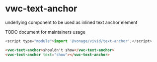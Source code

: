 # vwc-text-anchor

underlying component to be used as inlined text anchor element

TODO document for maintainers usage

```js
<script type="module">import '@vonage/vivid/text-anchor';</script>
```

```html preview
<vwc-text-anchor>shouldn't show</vwc-text-anchor>
<vwc-text-anchor text="show"></vwc-text-anchor>
```
